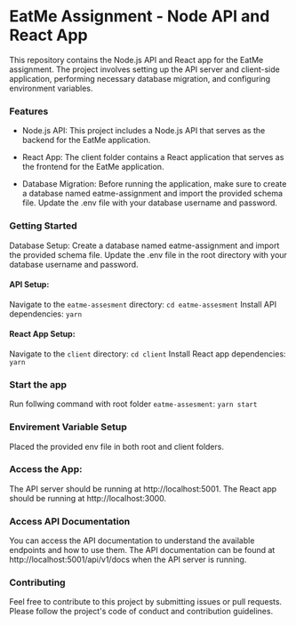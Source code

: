 
# EatMe Assignment - Node API and React App

This repository contains the Node.js API and React app for the EatMe assignment. The project involves setting up the API server and client-side application, performing necessary database migration, and configuring environment variables.

### Features
* Node.js API: This project includes a Node.js API that serves as the backend for the EatMe application.

* React App: The client folder contains a React application that serves as the frontend for the EatMe application.

* Database Migration: Before running the application, make sure to create a database named eatme-assignment and import the provided schema file. Update the .env file with your database username and password.

### Getting Started
Database Setup: Create a database named eatme-assignment and import the provided schema file. Update the .env file in the root directory with your database username and password.

#### API Setup:

Navigate to the `eatme-assesment` directory: `cd eatme-assesment`
Install API dependencies: `yarn`

#### React App Setup:

Navigate to the `client` directory: `cd client`
Install React app dependencies: `yarn`

### Start the app
Run follwing command with root folder `eatme-assesment`: `yarn start`

### Envirement Variable Setup
Placed the provided env file in both root and client folders.

### Access the App:

The API server should be running at http://localhost:5001.
The React app should be running at http://localhost:3000.

### Access API Documentation
You can access the API documentation to understand the available endpoints and how to use them. The API documentation can be found at http://localhost:5001/api/v1/docs when the API server is running.

### Contributing
Feel free to contribute to this project by submitting issues or pull requests. Please follow the project's code of conduct and contribution guidelines.
